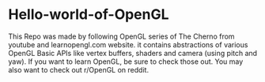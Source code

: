 # Hello-world-of-OpenGL
This Repo was made by following OpenGL series of The Cherno from youtube and learnopengl.com website. it contains abstractions of various OpenGL Basic APIs like vertex buffers, shaders and camera (using pitch and yaw).
If you want to learn OpenGL, be sure to check those out. You may also want to check out r/OpenGL on reddit.
